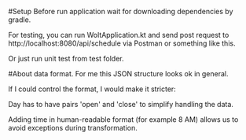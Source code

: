 #Setup
Before run application wait for downloading dependencies by gradle.

For testing, you can run WoltApplication.kt and send post request to http://localhost:8080/api/schedule via Postman or something like this.

Or just run unit test from test folder.

#About data format.
For me this JSON structure looks ok in general.

If I could control the format, I would make it stricter:

Day has to have pairs 'open' and 'close' to simplify handling the data.

Adding time in human-readable format (for example 8 AM) allows us to avoid exceptions during transformation.